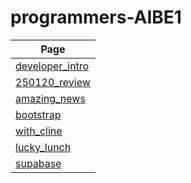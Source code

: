 # programmers-AIBE1

| Page                                                                                     | 
| ---------------------------------------------------------------------------------------- |
| [developer_intro](https://aibe1-dev-for-me.github.io/programmers-AIBE1/developer_intro/)        |
| [250120_review](https://aibe1-dev-for-me.github.io/programmers-AIBE1/250120_review/250120.html) |
| [amazing_news](https://aibe1-dev-for-me.github.io/programmers-AIBE1/amazing_news/)              |
| [bootstrap](https://aibe1-dev-for-me.github.io/programmers-AIBE1/bootstrap/)                    |
| [with_cline](https://aibe1-dev-for-me.github.io/programmers-AIBE1/with_cline/)                  |         
| [lucky_lunch](https://aibe1-dev-for-me.github.io/programmers-AIBE1/lucky_lunch/)                | 
| [supabase](https://aibe1-dev-for-me.github.io/programmers-AIBE1/supabase/)                      |
